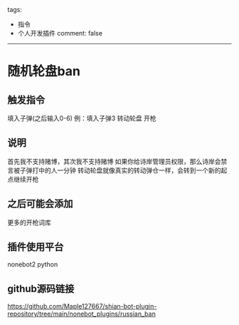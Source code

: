 tags:
  - 指令  
  - 个人开发插件
comment: false
---

# 随机轮盘ban
## 触发指令
  填入子弹(之后输入0-6) 例：填入子弹3
  转动轮盘
  开枪
## 说明
  首先我不支持赌博，其次我不支持赌博
  如果你给诗岸管理员权限，那么诗岸会禁言被子弹打中的人一分钟
  转动轮盘就像真实的转动弹仓一样，会转到一个新的起点继续开枪
## 之后可能会添加
  更多的开枪词库
## 插件使用平台
  nonebot2 python  
## github源码链接
  https://github.com/Maple127667/shian-bot-plugin-repository/tree/main/nonebot_plugins/russian_ban
